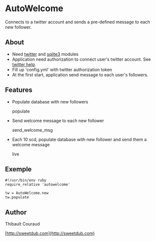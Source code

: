 # AutoWelcome

Connects to a twitter account and sends a pre-defined message to each new follower.

## About
* Need [twitter](https://github.com/jnunemaker/twitter) and [sqlite3](https://github.com/luislavena/sqlite3-ruby) modules
* Application need authorization to connect user's twitter account. See [twitter help](https://dev.twitter.com/docs/auth/oauth).
* Fill up 'config.yml' with twitter authorization token
* At the first start, application send message to each user's followers.

## Features

* Populate database with new followers

    populate

* Send welcome message to each new follower

    send_welcome_msg

* Each 10 scd, populate database with new follower and send them a welcome message

    live

## Exemple

    #!/usr/bin/env ruby
    require_relative 'autowelcome'

    tw = AutoWelcome.new
    tw.populate

## Author

Thibault Couraud

[http://sweetdub.com](http://sweetdub.com)
